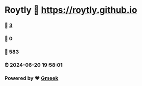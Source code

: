# Roytly :link: https://roytly.github.io 
### :page_facing_up: [3](https://roytly.github.io/tag.html) 
### :speech_balloon: 0 
### :hibiscus: 583 
### :alarm_clock: 2024-06-20 19:58:01 
### Powered by :heart: [Gmeek](https://github.com/Meekdai/Gmeek)
